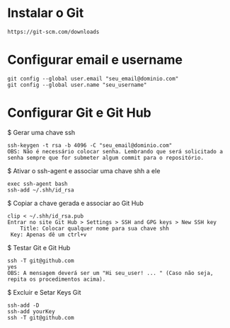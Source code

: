 # Instalar o Git

	https://git-scm.com/downloads

# Configurar email e username

	git config --global user.email "seu_email@dominio.com"
	git config --global user.name "seu_username"

# Configurar Git e Git Hub

 $ Gerar uma chave ssh
 
 	ssh-keygen -t rsa -b 4096 -C "seu_email@dominio.com"
	OBS: Não é necessário colocar senha. Lembrando que será solicitado a senha sempre que for submeter algum commit para o repositório.
	
 $ Ativar o ssh-agent e associar uma chave shh a ele
 
	exec ssh-agent bash
	ssh-add ~/.shh/id_rsa
	
 $ Copiar a chave gerada e associar ao Git Hub
 
	clip < ~/.shh/id_rsa.pub
	Entrar no site Git Hub > Settings > SSH and GPG keys > New SSH key
		Title: Colocar qualquer nome para sua chave shh
	 Key: Apenas dê um ctrl+v
	 
 $ Testar Git e Git Hub
 
	ssh -T git@github.com
	yes
	OBS: A mensagem deverá ser um "Hi seu_user! ... " (Caso não seja, repita os procedimentos acima).
	
 $ Excluir e Setar Keys Git
 
 	ssh-add -D
	ssh-add yourKey
	ssh -T git@github.com

